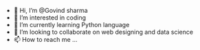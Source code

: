 - 👋 Hi, I’m @Govind sharma
- 👀 I’m interested in coding
- 🌱 I’m currently learning Python language
- 💞️ I’m looking to collaborate on web designing and data science
- 📫 How to reach me ...

<!---
behrari/behrari is a ✨ special ✨ repository because its `README.md` (this file) appears on your GitHub profile.
You can click the Preview link to take a look at your changes.
--->
